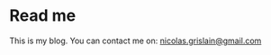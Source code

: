 # Read me

This is my blog.
You can contact me on: <nicolas.grislain@gmail.com>

<!--
You can add equations by using the <http://asciimath.org/> language
-->
